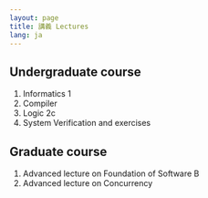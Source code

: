```yaml
---
layout: page
title: 講義 Lectures
lang: ja
---
```

## Undergraduate course

1. Informatics 1
2. Compiler
3. Logic 2c
4. System Verification and exercises

## Graduate course

1. Advanced lecture on Foundation of Software B
2. Advanced lecture on Concurrency